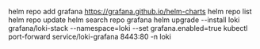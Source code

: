 helm repo add grafana https://grafana.github.io/helm-charts
helm repo list
helm repo update
helm search repo grafana
helm upgrade --install loki grafana/loki-stack --namespace=loki --set grafana.enabled=true
kubectl port-forward service/loki-grafana 8443:80 -n loki
